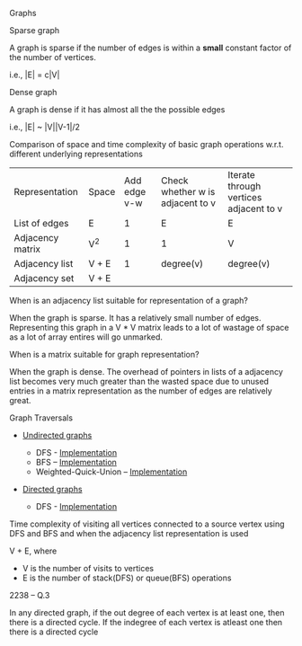 Graphs

Sparse graph

A graph is sparse if the number of edges is within a **small** constant
factor of the number of vertices.

i.e., \|E\| = c\|V\|

Dense graph

A graph is dense if it has almost all the the possible edges

i.e., \|E\| ~ \|V\|\|V-1\|/2

Comparison of space and time complexity of basic graph operations w.r.t.
different underlying representations

|                  |               |              |                                  |                                        |
|------------------|---------------|--------------|----------------------------------|----------------------------------------|
| Representation   | Space         | Add edge v-w | Check whether w is adjacent to v | Iterate through vertices adjacent to v |
| List of edges    | E             | 1            | E                                | E                                      |
| Adjacency matrix | V<sup>2</sup> | 1            | 1                                | V                                      |
| Adjacency list   | V + E         | 1            | degree(v)                        | degree(v)                              |
| Adjacency set    | V + E         |              |                                  |                                        |

When is an adjacency list suitable for representation of a graph?

When the graph is sparse. It has a relatively small number of edges.
Representing this graph in a V \* V matrix leads to a lot of wastage of
space as a lot of array entires will go unmarked.

When is a matrix suitable for graph representation?

When the graph is dense. The overhead of pointers in lists of a
adjacency list becomes very much greater than the wasted space due to
unused entries in a matrix representation as the number of edges are
relatively great.

Graph Traversals

- [Und](Undirected%20Graphs.md)[irected
  graphs](Undirected%20Graphs.md)

  - DFS -
    [Implementation](Algorithms,%204th%20Edition%20-%20Sedgewick,%20Wayne/Exercises/Graphs/src/DFS.java)
  - BFS –
    [Implementation](Algorithms,%204th%20Edition%20-%20Sedgewick,%20Wayne/Exercises/Graphs/src/BFS.java)
  - Weighted-Quick-Union –
    [Implementation](Algorithms,%204th%20Edition%20-%20Sedgewick,%20Wayne/Exercises/Graphs/src/SearchWQU.java)

- [Directed graphs](Directed%20Graphs.md)

  - DFS -
    [Implementation](Algorithms,%204th%20Edition%20-%20Sedgewick,%20Wayne/Exercises/Graphs/src/DirectedDFS.java)

Time complexity of visiting all vertices connected to a source vertex
using DFS and BFS and when the adjacency list representation is used

V + E, where

- V is the number of visits to vertices
- E is the number of stack(DFS) or queue(BFS) operations

2238 – Q.3

In any directed graph, if the out degree of each vertex is at least one,
then there is a directed cycle. If the indegree of each vertex is
atleast one then there is a directed cycle
